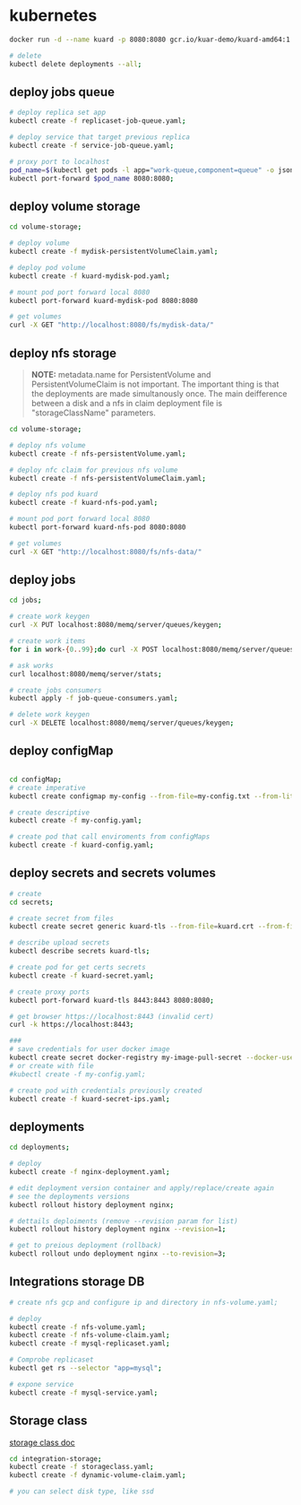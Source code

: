 # kubernetes
```bash
docker run -d --name kuard -p 8080:8080 gcr.io/kuar-demo/kuard-amd64:1

# delete
kubectl delete deployments --all;
```
## deploy jobs queue
```bash
# deploy replica set app
kubectl create -f replicaset-job-queue.yaml;

# deploy service that target previous replica
kubectl create -f service-job-queue.yaml;

# proxy port to localhost
pod_name=$(kubectl get pods -l app="work-queue,component=queue" -o jsonpath='{.items[0].metadata.name}');
kubectl port-forward $pod_name 8080:8080;
```

## deploy volume storage

```bash
cd volume-storage;

# deploy volume
kubectl create -f mydisk-persistentVolumeClaim.yaml;

# deploy pod volume
kubectl create -f kuard-mydisk-pod.yaml;

# mount pod port forward local 8080
kubectl port-forward kuard-mydisk-pod 8080:8080

# get volumes
curl -X GET "http://localhost:8080/fs/mydisk-data/"
```
## deploy nfs storage

> **NOTE:** metadata.name for PersistentVolume and PersistentVolumeClaim is not important.
> The important thing is that the deployments are made simultanously once.
> The main deifference between a disk and a nfs in claim deployment file is "storageClassName" parameters.

```bash
cd volume-storage;

# deploy nfs volume
kubectl create -f nfs-persistentVolume.yaml;

# deploy nfc claim for previous nfs volume
kubectl create -f nfs-persistentVolumeClaim.yaml;

# deploy nfs pod kuard
kubectl create -f kuard-nfs-pod.yaml;

# mount pod port forward local 8080
kubectl port-forward kuard-nfs-pod 8080:8080

# get volumes
curl -X GET "http://localhost:8080/fs/nfs-data/"
```

## deploy jobs

```bash
cd jobs;

# create work keygen
curl -X PUT localhost:8080/memq/server/queues/keygen;

# create work items
for i in work-{0..99};do curl -X POST localhost:8080/memq/server/queues/keygen/enqueue -d "$i";done;

# ask works
curl localhost:8080/memq/server/stats;

# create jobs consumers
kubectl apply -f job-queue-consumers.yaml;

# delete work keygen
curl -X DELETE localhost:8080/memq/server/queues/keygen;
```

## deploy configMap

```bash

cd configMap;
# create imperative
kubectl create configmap my-config --from-file=my-config.txt --from-literal="extra-param=extra-value" --from-literal="another-param=another-value"

# create descriptive
kubectl create -f my-config.yaml;

# create pod that call enviroments from configMaps
kubectl create -f kuard-config.yaml;

```

## deploy secrets and secrets volumes

```bash
# create
cd secrets;

# create secret from files
kubectl create secret generic kuard-tls --from-file=kuard.crt --from-file=kuard.key;

# describe upload secrets
kubectl describe secrets kuard-tls;

# create pod for get certs secrets
kubectl create -f kuard-secret.yaml;

# create proxy ports
kubectl port-forward kuard-tls 8443:8443 8080:8080;

# get browser https://localhost:8443 (invalid cert)
curl -k https://localhost:8443;

###
# save credentials for user docker image
kubectl create secret docker-registry my-image-pull-secret --docker-username=username --docker-password=password --docker-email=email@domain.com:
# or create with file
#kubectl create -f my-config.yaml;

# create pod with credentials previously created
kubectl create -f kuard-secret-ips.yaml;
```

## deployments

```bash
cd deployments;

# deploy
kubectl create -f nginx-deployment.yaml;

# edit deployment version container and apply/replace/create again
# see the deployments versions
kubectl rollout history deployment nginx;

# dettails deploiments (remove --revision param for list)
kubectl rollout history deployment nginx --revision=1;

# get to preious deployment (rollback)
kubectl rollout undo deployment nginx --to-revision=3;
```

## Integrations storage DB
```bash
# create nfs gcp and configure ip and directory in nfs-volume.yaml;

# deploy
kubectl create -f nfs-volume.yaml;
kubectl create -f nfs-volume-claim.yaml;
kubectl create -f mysql-replicaset.yaml;

# Comprobe replicaset
kubectl get rs --selector "app=mysql";

# expone service
kubectl create -f mysql-service.yaml;

```
## Storage class
[storage class doc](https://kubernetes.io/docs/concepts/storage/storage-classes/#azure-disk)

```bash
cd integration-storage;
kubectl create -f storageclass.yaml;
kubectl create -f dynamic-volume-claim.yaml;

# you can select disk type, like ssd

```
